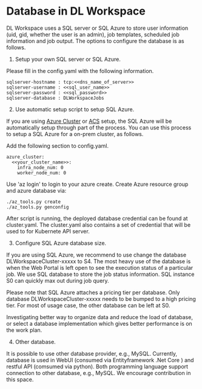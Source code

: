 # Database in DL Workspace

DL Workspace uses a SQL server or SQL Azure to store user information (uid, gid, whether the user is an admin), job templates, scheduled job information and job output. The options to configure the database is as follows. 

1. Setup your own SQL server or SQL Azure. 

  Please fill in the config.yaml with the following information. 

  ```
  sqlserver-hostname : tcp:<<dns_name_of_server>>
  sqlserver-username : <<sql_user_name>>
  sqlserver-password : <<sql_password>>
  sqlserver-database : DLWorkspaceJobs
  ```

2. Use automatic setup script to setup SQL Azure. 

  If you are using [Azure Cluster](../Azure/Readme.md) or [ACS](../ACS/Readme.md) setup, the SQL Azure will be automatically setup through part of the process. You can use this process to setup a SQL Azure for a on-prem cluster, as follows. 

  Add the following section to config.yaml. 

  ```
  azure_cluster:
    <<your_cluster_name>>:
      infra_node_num: 0
      worker_node_num: 0
  ```

  Use 'az login' to login to your azure create. Create Azure resource group and azure database via:

  ```
  ./az_tools.py create
  ./az_tools.py genconfig 
  ```

  After script is running, the deployed database credential can be found at cluster.yaml. The cluster.yaml also contains a set of credential that will be used to for Kubernete API server.

3. Configure SQL Azure database size. 

  If you are using SQL Azure, we recommend to use change the database DLWorkspaceCluster-xxxxx to S4. The most heavy use of the database is when the Web Portal is left open to see the execution status of a particular job. We use SQL database to store the job status information. SQL instance S0 can quickly max out during job query. 

  Please note that SQL Azure attaches a pricing tier per database. Only database DLWorkspaceCluster-xxxxx needs to be bumped to a high pricing tier. For most of usage case, the other database can be left at S0. 

  Investigating better way to organize data and reduce the load of database, or select a database implementation which gives better performance is on the work plan. 

4. Other database. 

  It is possible to use other database provider, e.g., MySQL. Currently, database is used in WebUI (consumed via Entityframework .Net Core ) and restful API (comsumed via python). Both programming language support connection to other database, e.g., MySQL. We encourage contribution in this space. 





